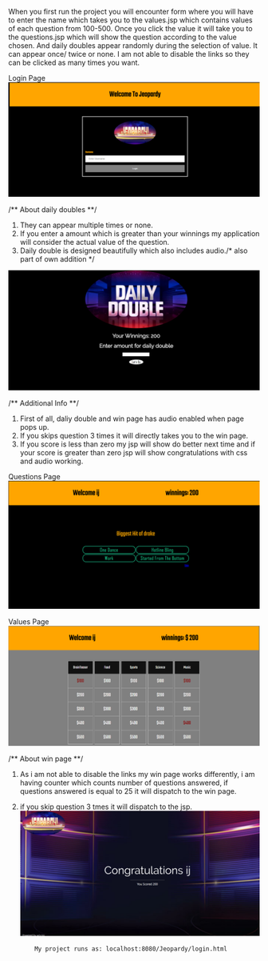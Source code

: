 When you first run the project you will encounter form where you will have to enter the name which takes you to the values.jsp which contains values of each question from 100-500.
Once you click the value it will take you to the questions.jsp which will show the question according to the value chosen. And daily doubles appear randomly during the selection of value.
It can appear once/ twice or none. I am not able to disable the links so they can be clicked as many times you want.

Login Page
![Login page](https://github.com/sing5745/Jeopardy/raw/master/jeopardyL.PNG)

/** About daily doubles **/
1. They can appear multiple times or none.
2. If you enter a amount which is greater than your winnings my application will consider the actual value of the question.
3. Daily double is designed beautifully which also includes audio./* also part of own addition */

![Daily Double](https://github.com/sing5745/Jeopardy/raw/master/DD.PNG)

/** Additional Info **/
1. First of all, daliy double and win page has audio enabled when page pops up.
2. If you skips question 3 times it will directly takes you to the win page.
3. If you score is less than zero my jsp will show do better next time and if your score is greater than zero jsp will show congratulations with css and audio working.

Questions Page
![Questions](https://github.com/sing5745/Jeopardy/raw/master/question.PNG)

Values Page
![home](https://github.com/sing5745/Jeopardy/raw/master/Home.PNG)

/** About win page **/
1. As i am not able to disable the links my win page works differently, i am having counter which counts number of questions answered, if questions answered is equal to 25 it will dispatch to the win page.
2. if you skip question 3 tmes it will dispatch to the jsp.
 ![Win Page](https://github.com/sing5745/Jeopardy/raw/master/Win.PNG)
 


           My project runs as: localhost:8080/Jeopardy/login.html
